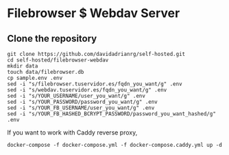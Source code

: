 # Filebrowser $ Webdav Server

## Clone the repository

```
git clone https://github.com/davidadrianrg/self-hosted.git
cd self-hosted/filebrowser-webdav
mkdir data
touch data/filebrowser.db
cp sample.env .env
sed -i "s/filebrowser.tuservidor.es/fqdn_you_want/g" .env
sed -i "s/webdav.tuservidor.es/fqdn_you_want/g" .env
sed -i "s/YOUR_USERNAME/user_you_want/g" .env
sed -i "s/YOUR_PASSWORD/password_you_want/g" .env
sed -i "s/YOUR_FB_USERNAME/user_you_want/g" .env
sed -i "s/YOUR_FB_HASHED_BCRYPT_PASSWORD/password_you_want_hashed/g" .env
```

If you want to work with Caddy reverse proxy,

```
docker-compose -f docker-compose.yml -f docker-compose.caddy.yml up -d
```